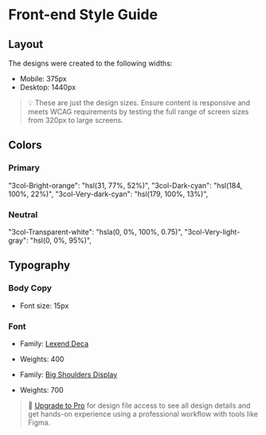 # Front-end Style Guide

## Layout

The designs were created to the following widths:

- Mobile: 375px
- Desktop: 1440px

> 💡 These are just the design sizes. Ensure content is responsive and meets WCAG requirements by testing the full range of screen sizes from 320px to large screens.

## Colors

### Primary

"3col-Bright-orange": "hsl(31, 77%, 52%)",
"3col-Dark-cyan": "hsl(184, 100%, 22%)",
"3col-Very-dark-cyan": "hsl(179, 100%, 13%)",

### Neutral

"3col-Transparent-white": "hsla(0, 0%, 100%, 0.75)",
"3col-Very-light-gray": "hsl(0, 0%, 95%)",

## Typography

### Body Copy

- Font size: 15px

### Font

- Family: [Lexend Deca](https://fonts.google.com/specimen/Lexend+Deca)
- Weights: 400

- Family: [Big Shoulders Display](https://fonts.google.com/specimen/Big+Shoulders+Display)
- Weights: 700

> 💎 [Upgrade to Pro](https://www.frontendmentor.io/pro?ref=style-guide) for design file access to see all design details and get hands-on experience using a professional workflow with tools like Figma.
